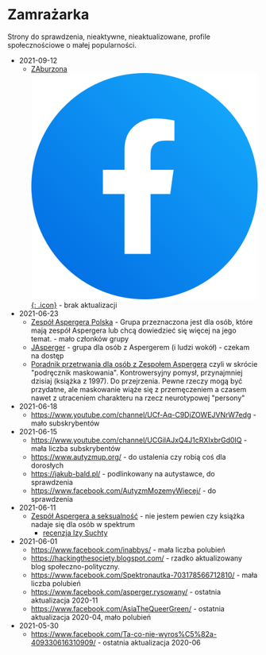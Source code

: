 Zamrażarka
===

Strony do sprawdzenia, nieaktywne, nieaktualizowane, profile społecznościowe o małej popularności.

- 2021-09-12
  - [ZAburzona ![ZAburzona](assets/images/fb.svg){: .icon}](https://www.facebook.com/ZAburzona-autyzm-depresja-i-inne-demony-103309048149750/) - brak aktualizacji
- 2021-06-23
  - [Zespół Aspergera Polska](https://www.facebook.com/groups/AspergerPolska/) - Grupa przeznaczona jest dla osób, które
      mają zespół Aspergera lub chcą dowiedzieć się więcej na jego temat. - mało członków grupy
  - [JAsperger](https://www.facebook.com/groups/2518801461690163/) - grupa dla osób z Aspergerem (i ludzi wokół) - czekam na dostęp
  - [Poradnik przetrwania dla osób z Zespołem Aspergera](http://niegrzecznedzieci.org.pl/asperger/specjalnie-dla-doroslych-z-zespolem-aspergera/poradnik-przetrwania-dla-osob-z-zespolem-aspergera/) czyli w skrócie "podręcznik maskowania". Kontrowersyjny pomysł, przynajmniej dzisiaj (książka z 1997). Do przejrzenia. Pewne rzeczy mogą być przydatne, ale maskowanie wiąże się z przemęczeniem a czasem nawet z utraceniem charakteru na rzecz neurotypowej "persony"
- 2021-06-18
  - https://www.youtube.com/channel/UCf-Aq-C9DjZOWEJVNrW7edg - mało subskrybentów
- 2021-06-15
  - https://www.youtube.com/channel/UCGilAJxQ4J1cRXIxbrGd0IQ - mała liczba subskrybentów
  - https://www.autyzmup.org/ - do ustalenia czy robią coś dla dorosłych
  - https://jakub-bald.pl/ - podlinkowany na autystawce, do sprawdzenia
  - https://www.facebook.com/AutyzmMozemyWiecej/ - do sprawdzenia
- 2021-06-11
  - [Zespół Aspergera a seksualność](https://we.pl/pl/p/Zespol-Aspergera-a-seksualnosc.-Od-dojrzewania-poprzez-doroslosc/757) - nie jestem pewien czy książka nadaje się dla osób w spektrum
    - [recenzja Izy Suchty](https://www.instagram.com/p/CLbsOkTnumL/)
- 2021-06-01
  - https://www.facebook.com/inabbys/ - mała liczba polubień
  - https://hackingthesociety.blogspot.com/ - rzadko aktualizowany blog społeczno-polityczny.
  - https://www.facebook.com/Spektronautka-703178566712810/ - mała liczba polubień
  - https://www.facebook.com/asperger.rysowany/ - ostatnia aktualizacja 2020-11
  - https://www.facebook.com/AsiaTheQueerGreen/ - ostatnia aktualizacja 2020-04, mało polubień
- 2021-05-30
  - https://www.facebook.com/Ta-co-nie-wyros%C5%82a-409330616310909/ - ostatnia aktualizacja 2020-06

